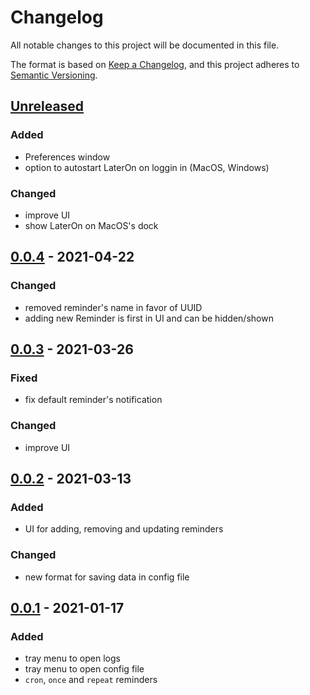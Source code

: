 # Changelog
All notable changes to this project will be documented in this file.

The format is based on [Keep a Changelog](https://keepachangelog.com/en/1.0.0/),
and this project adheres to [Semantic Versioning](https://semver.org/spec/v2.0.0.html).

## [Unreleased]
### Added
- Preferences window
- option to autostart LaterOn on loggin in (MacOS, Windows)

### Changed
- improve UI
- show LaterOn on MacOS's dock

## [0.0.4] - 2021-04-22
### Changed
- removed reminder's name in favor of UUID
- adding new Reminder is first in UI and can be hidden/shown

## [0.0.3] - 2021-03-26
### Fixed
- fix default reminder's notification

### Changed
- improve UI

## [0.0.2] - 2021-03-13
### Added
- UI for adding, removing and updating reminders

### Changed
- new format for saving data in config file

## [0.0.1] - 2021-01-17
### Added
- tray menu to open logs
- tray menu to open config file
- `cron`, `once` and `repeat` reminders

[Unreleased]: https://github.com/hovancik/later-on/compare/v0.0.4...HEAD
[0.0.4]: https://github.com/hovancik/later-on/releases/tag/v0.0.4
[0.0.3]: https://github.com/hovancik/later-on/releases/tag/v0.0.3
[0.0.2]: https://github.com/hovancik/later-on/releases/tag/v0.0.2
[0.0.1]: https://github.com/hovancik/later-on/releases/tag/v0.0.1
